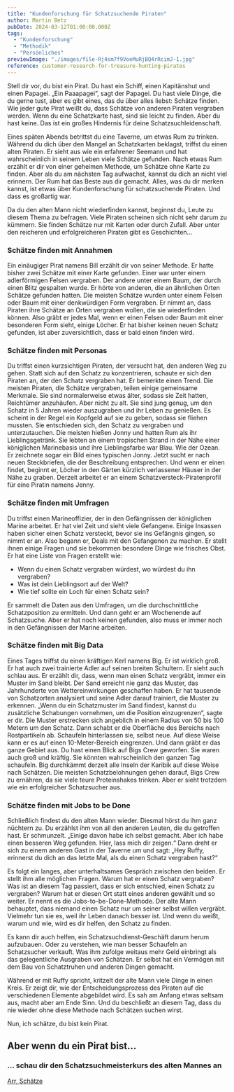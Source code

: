 ```yaml
---
title: "Kundenforschung für Schatzsuchende Piraten"
author: Martin Betz
pubDate: 2024-03-12T01:00:00.000Z
tags:
  - "Kundenforschung"
  - "Methodik"
  - "Persönliches"
previewImage: "./images/file-Rj4sm7f9VoeMuRjBQ4rRcimJ-1.jpg"
reference: customer-research-for-treasure-hunting-pirates
---
```


Stell dir vor, du bist ein Pirat. Du hast ein Schiff, einen Kapitänshut und einen Papagei. „Ein Paaapagei“, sagt der Papagei. Du hast viele Dinge, die du gerne tust, aber es gibt eines, das du über alles liebst: Schätze finden. Wie jeder gute Pirat weißt du, dass Schätze von anderen Piraten vergraben werden. Wenn du eine Schatzkarte hast, sind sie leicht zu finden. Aber du hast keine. Das ist ein großes Hindernis für deine Schatzsuchleidenschaft.

Eines späten Abends betrittst du eine Taverne, um etwas Rum zu trinken. Während du dich über den Mangel an Schatzkarten beklagst, triffst du einen alten Piraten. Er sieht aus wie ein erfahrener Seemann und hat wahrscheinlich in seinem Leben viele Schätze gefunden. Nach etwas Rum erzählt er dir von einer geheimen Methode, um Schätze ohne Karte zu finden. Aber als du am nächsten Tag aufwachst, kannst du dich an nicht viel erinnern. Der Rum hat das Beste aus dir gemacht. Alles, was du dir merken kannst, ist etwas über Kundenforschung für schatzsuchende Piraten. Und dass es großartig war.

Da du den alten Mann nicht wiederfinden kannst, beginnst du, Leute zu diesem Thema zu befragen. Viele Piraten scheinen sich nicht sehr darum zu kümmern. Sie finden Schätze nur mit Karten oder durch Zufall. Aber unter den reicheren und erfolgreicheren Piraten gibt es Geschichten...

### Schätze finden mit Annahmen

Ein einäugiger Pirat namens Bill erzählt dir von seiner Methode. Er hatte bisher zwei Schätze mit einer Karte gefunden. Einer war unter einem adlerförmigen Felsen vergraben. Der andere unter einem Baum, der durch einen Blitz gespalten wurde. Er hörte von anderen, die an ähnlichen Orten Schätze gefunden hatten. Die meisten Schätze wurden unter einem Felsen oder Baum mit einer denkwürdigen Form vergraben. Er nimmt an, dass Piraten ihre Schätze an Orten vergraben wollen, die sie wiederfinden können. Also gräbt er jedes Mal, wenn er einen Felsen oder Baum mit einer besonderen Form sieht, einige Löcher. Er hat bisher keinen neuen Schatz gefunden, ist aber zuversichtlich, dass er bald einen finden wird.

### Schätze finden mit Personas

Du triffst einen kurzsichtigen Piraten, der versucht hat, den anderen Weg zu gehen. Statt sich auf den Schatz zu konzentrieren, schaute er sich den Piraten an, der den Schatz vergraben hat. Er bemerkte einen Trend. Die meisten Piraten, die Schätze vergraben, teilen einige gemeinsame Merkmale. Sie sind normalerweise etwas älter, sodass sie Zeit hatten, Reichtümer anzuhäufen. Aber nicht zu alt. Sie sind jung genug, um den Schatz in 5 Jahren wieder auszugraben und ihr Leben zu genießen. Es scheint in der Regel ein Kopfgeld auf sie zu geben, sodass sie fliehen mussten. Sie entschieden sich, den Schatz zu vergraben und unterzutauchen. Die meisten hießen Jonny und hatten Rum als ihr Lieblingsgetränk. Sie lebten an einem tropischen Strand in der Nähe einer königlichen Marinebasis und ihre Lieblingsfarbe war Blau. Wie der Ozean. Er zeichnete sogar ein Bild eines typischen Jonny. Jetzt sucht er nach neuen Steckbriefen, die der Beschreibung entsprechen. Und wenn er einen findet, beginnt er, Löcher in den Gärten kürzlich verlassener Häuser in der Nähe zu graben. Derzeit arbeitet er an einem Schatzversteck-Piratenprofil für eine Piratin namens Jenny.

### Schätze finden mit Umfragen

Du triffst einen Marineoffizier, der in den Gefängnissen der königlichen Marine arbeitet. Er hat viel Zeit und sieht viele Gefangene. Einige Insassen haben sicher einen Schatz versteckt, bevor sie ins Gefängnis gingen, so nimmt er an. Also begann er, Deals mit den Gefangenen zu machen. Er stellt ihnen einige Fragen und sie bekommen besondere Dinge wie frisches Obst. Er hat eine Liste von Fragen erstellt wie:

- Wenn du einen Schatz vergraben würdest, wo würdest du ihn vergraben?
- Was ist dein Lieblingsort auf der Welt?
- Wie tief sollte ein Loch für einen Schatz sein?

Er sammelt die Daten aus den Umfragen, um die durchschnittliche Schatzposition zu ermitteln. Und dann geht er am Wochenende auf Schatzsuche. Aber er hat noch keinen gefunden, also muss er immer noch in den Gefängnissen der Marine arbeiten.

### Schätze finden mit Big Data

Eines Tages triffst du einen kräftigen Kerl namens Big. Er ist wirklich groß. Er hat auch zwei trainierte Adler auf seinen breiten Schultern. Er sieht auch schlau aus. Er erzählt dir, dass, wenn man einen Schatz vergräbt, immer ein Muster im Sand bleibt. Der Sand erreicht nie ganz das Muster, das Jahrhunderte von Wettereinwirkungen geschaffen haben. Er hat tausende von Schatzorten analysiert und seine Adler darauf trainiert, die Muster zu erkennen. „Wenn du ein Schatzmuster im Sand findest, kannst du zusätzliche Schabungen vornehmen, um die Position einzugrenzen“, sagte er dir. Die Muster erstrecken sich angeblich in einem Radius von 50 bis 100 Metern um den Schatz. Dann schabt er die Oberfläche des Bereichs nach Rostpartikeln ab. Schaufeln hinterlassen sie, selbst neue. Auf diese Weise kann er es auf einen 10-Meter-Bereich eingrenzen. Und dann gräbt er das ganze Gebiet aus. Du hast einen Blick auf Bigs Crew geworfen. Sie waren auch groß und kräftig. Sie könnten wahrscheinlich den ganzen Tag schaufeln. Big durchkämmt derzeit alle Inseln der Karibik auf diese Weise nach Schätzen. Die meisten Schatzbelohnungen gehen darauf, Bigs Crew zu ernähren, da sie viele teure Proteinshakes trinken. Aber er sieht trotzdem wie ein erfolgreicher Schatzsucher aus.

### Schätze finden mit Jobs to be Done

Schließlich findest du den alten Mann wieder. Diesmal hörst du ihm ganz nüchtern zu. Du erzählst ihm von all den anderen Leuten, die du getroffen hast. Er schmunzelt. „Einige davon habe ich selbst gemacht. Aber ich habe einen besseren Weg gefunden. Hier, lass mich dir zeigen.“ Dann dreht er sich zu einem anderen Gast in der Taverne um und sagt: „Hey Ruffy, erinnerst du dich an das letzte Mal, als du einen Schatz vergraben hast?“

Es folgt ein langes, aber unterhaltsames Gespräch zwischen den beiden. Er stellt ihm alle möglichen Fragen. Warum hat er einen Schatz vergraben? Was ist an diesem Tag passiert, dass er sich entschied, einen Schatz zu vergraben? Warum hat er diesen Ort statt eines anderen gewählt und so weiter. Er nennt es die Jobs-to-be-Done-Methode. Der alte Mann behauptet, dass niemand einen Schatz nur um seiner selbst willen vergräbt. Vielmehr tun sie es, weil ihr Leben danach besser ist. Und wenn du weißt, warum und wie, wird es dir helfen, den Schatz zu finden.

Es kann dir auch helfen, ein Schatzsuchdienst-Geschäft darum herum aufzubauen. Oder zu verstehen, wie man besser Schaufeln an Schatzsucher verkauft. Was ihm zufolge weitaus mehr Geld einbringt als das gelegentliche Ausgraben von Schätzen. Er selbst hat ein Vermögen mit dem Bau von Schatztruhen und anderen Dingen gemacht.

Während er mit Ruffy spricht, kritzelt der alte Mann viele Dinge in einen Kreis. Er zeigt dir, wie der Entscheidungsprozess des Piraten auf die verschiedenen Elemente abgebildet wird. Es sah am Anfang etwas seltsam aus, macht aber am Ende Sinn. Und du beschließt an diesem Tag, dass du nie wieder ohne diese Methode nach Schätzen suchen wirst.

Nun, ich schätze, du bist kein Pirat.

## Aber wenn du ein Pirat bist...

### ... schau dir den Schatzsuchmeisterkurs des alten Mannes an

[Arr, Schätze](/leistungen/mastering-jobs-to-be-done-online-workshop/)
